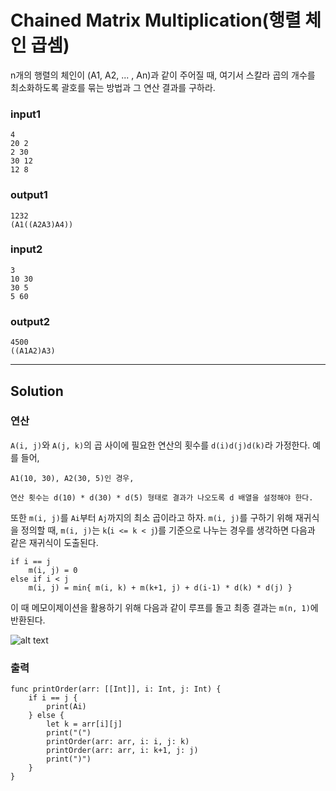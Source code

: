 #  Chained Matrix Multiplication(행렬 체인 곱셈)

n개의 행렬의 체인이 (A1, A2, ... , An)과 같이 주어질 때, 여기서 스칼라 곱의 개수를 최소화하도록 괄호를 묶는 방법과 그 연산 결과를 구하라.

### input1

```
4
20 2
2 30
30 12
12 8
```
### output1

```
1232
(A1((A2A3)A4))
```
### input2

```
3
10 30
30 5
5 60
```
### output2

```
4500
((A1A2)A3)
```


---

## Solution

### 연산

`A(i, j)`와 `A(j, k)`의 곱 사이에 필요한 연산의 횟수를 `d(i)d(j)d(k)`라 가정한다. 예를 들어,

```
A1(10, 30), A2(30, 5)인 경우,

연산 횟수는 d(10) * d(30) * d(5) 형태로 결과가 나오도록 d 배열을 설정해야 한다.

```

또한 `m(i, j)`를 `Ai`부터 `Aj`까지의 최소 곱이라고 하자. `m(i, j)`를 구하기 위해 재귀식을 정의할 때,  `m(i, j)`는  `k`(`i <= k < j`)를 기준으로 나누는 경우를 생각하면 다음과 같은 재귀식이 도출된다.

```
if i == j
    m(i, j) = 0
else if i < j
    m(i, j) = min{ m(i, k) + m(k+1, j) + d(i-1) * d(k) * d(j) }
```

이 때 메모이제이션을 활용하기 위해 다음과 같이 루프를 돌고 최종 결과는 `m(n, 1)`에 반환된다.

![alt text](https://dl.dropbox.com/s/5wgjd7jdhv5i4hr/mul.jpeg "Logo Title Text 1")


### 출력

```
func printOrder(arr: [[Int]], i: Int, j: Int) {
    if i == j {
        print(Ai)
    } else {
        let k = arr[i][j]
        print("(")
        printOrder(arr: arr, i: i, j: k)
        printOrder(arr: arr, i: k+1, j: j)
        print(")")
    }
}
```
